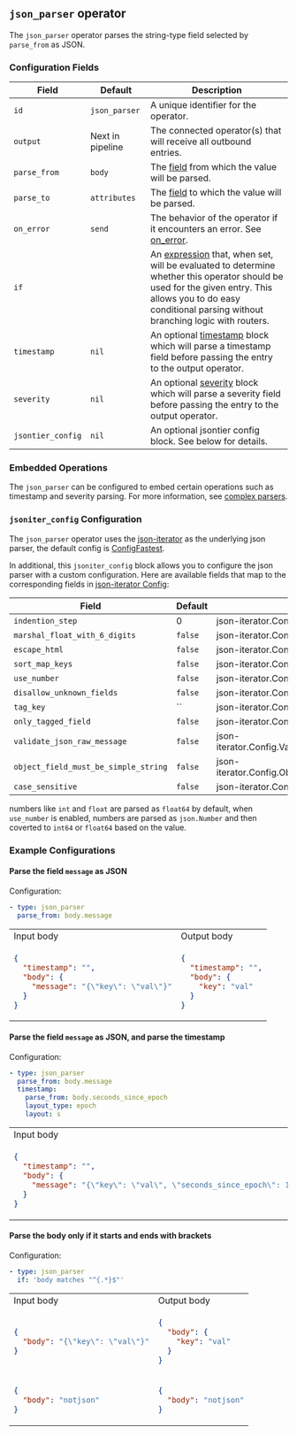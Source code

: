 ## `json_parser` operator

The `json_parser` operator parses the string-type field selected by `parse_from` as JSON.

### Configuration Fields

| Field             | Default          | Description |
| ---               | ---              | ---         |
| `id`              | `json_parser`    | A unique identifier for the operator. |
| `output`          | Next in pipeline | The connected operator(s) that will receive all outbound entries. |
| `parse_from`      | `body`           | The [field](../types/field.md) from which the value will be parsed. |
| `parse_to`        | `attributes`     | The [field](../types/field.md) to which the value will be parsed. |
| `on_error`        | `send`           | The behavior of the operator if it encounters an error. See [on_error](../types/on_error.md). |
| `if`              |                  | An [expression](../types/expression.md) that, when set, will be evaluated to determine whether this operator should be used for the given entry. This allows you to do easy conditional parsing without branching logic with routers. |
| `timestamp`       | `nil`            | An optional [timestamp](../types/timestamp.md) block which will parse a timestamp field before passing the entry to the output operator. |
| `severity`        | `nil`            | An optional [severity](../types/severity.md) block which will parse a severity field before passing the entry to the output operator. |
| `jsontier_config` | `nil`            | An optional jsontier config block. See below for details. |

### Embedded Operations

The `json_parser` can be configured to embed certain operations such as timestamp and severity parsing. For more information, see [complex parsers](../types/parsers.md#complex-parsers).

### `jsoniter_config` Configuration

The `json_parser` operator uses the [json-iterator](https://github.com/json-iterator/go) as the underlying json parser, the default config is [ConfigFastest](https://pkg.go.dev/github.com/json-iterator/go#pkg-variables).

In additional, this `jsoniter_config` block allows you to configure the json parser with a custom configuration. Here are available fields that map to the corresponding fields in [json-iterator Config](https://pkg.go.dev/github.com/json-iterator/go#Config):

| Field                                | Default | Description                                        |
|--------------------------------------|---------|----------------------------------------------------|
| `indention_step`                     | 0       | json-iterator.Config.IndentionStep                 |
| `marshal_float_with_6_digits`        | `false` | json-iterator.Config.MarshalFloatWith6Digits       |
| `escape_html`                        | `false` | json-iterator.Config.EscapeHTML                    |
| `sort_map_keys`                      | `false` | json-iterator.Config.SortMapKeys                   |
| `use_number`                         | `false` | json-iterator.Config.UseNumber                     |
| `disallow_unknown_fields`            | `false` | json-iterator.Config.DisallowUnknownFields         |
| `tag_key`                            | ``      | json-iterator.Config.TagKey                        |
| `only_tagged_field`                  | `false` | json-iterator.Config.OnlyTaggedField               |
| `validate_json_raw_message`          | `false` | json-iterator.Config.ValidateJsonRawMessage        |
| `object_field_must_be_simple_string` | `false` | json-iterator.Config.ObjectFieldMustBeSimpleString |
| `case_sensitive`                     | `false` | json-iterator.Config.CaseSensitive                 |

numbers like `int` and `float` are parsed as `float64` by default, when `use_number` is enabled, numbers are parsed as `json.Number` and then coverted to `int64` or `float64` based on the value.

### Example Configurations


#### Parse the field `message` as JSON

Configuration:
```yaml
- type: json_parser
  parse_from: body.message
```

<table>
<tr><td> Input body </td> <td> Output body</td></tr>
<tr>
<td>

```json
{
  "timestamp": "",
  "body": {
    "message": "{\"key\": \"val\"}"
  }
}
```

</td>
<td>

```json
{
  "timestamp": "",
  "body": {
    "key": "val"
  }
}
```

</td>
</tr>
</table>

#### Parse the field `message` as JSON, and parse the timestamp

Configuration:
```yaml
- type: json_parser
  parse_from: body.message
  timestamp:
    parse_from: body.seconds_since_epoch
    layout_type: epoch
    layout: s
```

<table>
<tr><td> Input body </td> <td> Output body </td></tr>
<tr>
<td>

```json
{
  "timestamp": "",
  "body": {
    "message": "{\"key\": \"val\", \"seconds_since_epoch\": 1136214245}"
  }
}
```

</td>
<td>

```json
{
  "timestamp": "2006-01-02T15:04:05-07:00",
  "body": {
    "key": "val"
  }
}
```

</td>
</tr>
</table>

#### Parse the body only if it starts and ends with brackets

Configuration:
```yaml
- type: json_parser
  if: 'body matches "^{.*}$"'
```

<table>
<tr><td> Input body </td> <td> Output body </td></tr>
<tr>
<td>

```json
{
  "body": "{\"key\": \"val\"}"
}
```

</td>
<td>

```json
{
  "body": {
    "key": "val"
  }
}
```

</td>
</tr>

<tr>
<td>

```json
{
  "body": "notjson"
}
```

</td>
<td>

```json
{
  "body": "notjson"
}
```

</td>
</tr>
</table>
